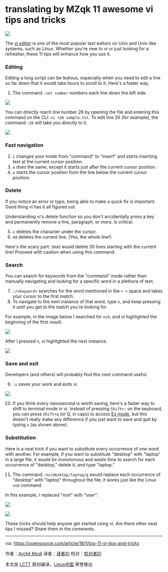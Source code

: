translating by MZqk
11 awesome vi tips and tricks
======

![](https://opensource.com/sites/default/files/styles/image-full-size/public/lead-images/keyboaord_enter_writing_documentation.jpg?itok=kKrnXc5h)

The [vi editor][1] is one of the most popular text editors on Unix and Unix-like systems, such as Linux. Whether you're new to vi or just looking for a refresher, these 11 tips will enhance how you use it.

### Editing

Editing a long script can be tedious, especially when you need to edit a line so far down that it would take hours to scroll to it. Here's a faster way.

  1. The command `:set number` numbers each line down the left side.

![](https://opensource.com/sites/default/files/styles/panopoly_image_original/public/u128651/setnum.png?itok=sFVA97mG)

You can directly reach line number 26 by opening the file and entering this command on the CLI: `vi +26 sample.txt`. To edit line 26 (for example), the command `:26` will take you directly to it.

![](https://opensource.com/sites/default/files/styles/panopoly_image_original/public/u128651/number.png?itok=d7FE0LL3)

### Fast navigation

  2. `i` changes your mode from "command" to "insert" and starts inserting text at the current cursor position.
  3. `a` does the same, except it starts just after the current cursor position.
  4. `o` starts the cursor position from the line below the current cursor position.



### Delete

If you notice an error or typo, being able to make a quick fix is important. Good thing vi has it all figured out.

Understanding vi's delete function so you don't accidentally press a key and permanently remove a line, paragraph, or more, is critical.

  5. `x` deletes the character under the cursor.
  6. `dd` deletes the current line. (Yes, the whole line!)



Here's the scary part: `30dd` would delete 30 lines starting with the current line! Proceed with caution when using this command.

### Search

You can search for keywords from the "command" mode rather than manually navigating and looking for a specific word in a plethora of text.

  7. `:/<keyword>` searches for the word mentioned in the `< >` space and takes your cursor to the first match.
  8. To navigate to the next instance of that word, type `n`, and keep pressing it until you get to the match you're looking for.



For example, in the image below I searched for `ssh`, and vi highlighted the beginning of the first result.

![](https://opensource.com/sites/default/files/styles/panopoly_image_original/public/u128651/ssh-search.png?itok=tJ-7FujH)

After I pressed `n`, vi highlighted the next instance.

![](https://opensource.com/sites/default/files/styles/panopoly_image_original/public/u128651/n-search.png?itok=wU-u3LiI)

### Save and exit

Developers (and others) will probably find this next command useful.

  9. `:x` saves your work and exits vi.

![](https://opensource.com/sites/default/files/styles/panopoly_image_original/public/u128651/x.png?itok=kfoHx84m)

  10. If you think every nanosecond is worth saving, here's a faster way to shift to terminal mode in vi. Instead of pressing `Shift+:` on the keyboard, you can press `Shift+q` (or Q, in caps) to access [Ex mode][2], but this doesn't really make any difference if you just want to save and quit by typing `x` (as shown above).



### Substitution

Here is a neat trick if you want to substitute every occurrence of one word with another. For example, if you want to substitute "desktop" with "laptop" in a large file, it would be monotonous and waste time to search for each occurrence of "desktop," delete it, and type "laptop."

  11. The command `:%s/desktop/laptop/g` would replace each occurrence of "desktop" with "laptop" throughout the file; it works just like the Linux `sed` command.



In this example, I replaced "root" with "user":

![](https://opensource.com/sites/default/files/styles/panopoly_image_original/public/u128651/subs-command.png?itok=M8MN72sp)

![](https://opensource.com/sites/default/files/styles/panopoly_image_original/public/u128651/subs-result.png?itok=34zzVdUt)

These tricks should help anyone get started using vi. Are there other neat tips I missed? Share them in the comments.

--------------------------------------------------------------------------------

via: https://opensource.com/article/18/1/top-11-vi-tips-and-tricks

作者：[Archit Modi][a]
译者：[译者ID](https://github.com/译者ID)
校对：[校对者ID](https://github.com/校对者ID)

本文由 [LCTT](https://github.com/LCTT/TranslateProject) 原创编译，[Linux中国](https://linux.cn/) 荣誉推出

[a]:https://opensource.com/users/architmodi
[1]:http://ex-vi.sourceforge.net/
[2]:https://en.wikibooks.org/wiki/Learning_the_vi_Editor/Vim/Modes#Ex-mode
